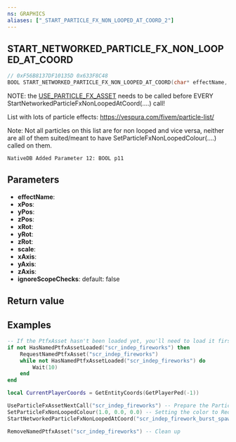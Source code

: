 ```yaml
---
ns: GRAPHICS
aliases: ["_START_PARTICLE_FX_NON_LOOPED_AT_COORD_2"]
---
```

## START_NETWORKED_PARTICLE_FX_NON_LOOPED_AT_COORD

```c
// 0xF56B8137DF10135D 0x633F8C48
BOOL START_NETWORKED_PARTICLE_FX_NON_LOOPED_AT_COORD(char* effectName, float xPos, float yPos, float zPos, float xRot, float yRot, float zRot, float scale, BOOL xAxis, BOOL yAxis, BOOL zAxis, BOOL ignoreScopeChecks);
```

NOTE: the [USE_PARTICLE_FX_ASSET](#_0x6C38AF3693A69A91) needs to be called before EVERY StartNetworkedParticleFxNonLoopedAtCoord(....) call!

List with lots of particle effects: https://vespura.com/fivem/particle-list/

Note: Not all particles on this list are for non looped and vice versa, neither are all of them suited/meant to have SetParticleFxNonLoopedColour(....) called on them.

```
NativeDB Added Parameter 12: BOOL p11
```

## Parameters
* **effectName**: 
* **xPos**: 
* **yPos**: 
* **zPos**: 
* **xRot**: 
* **yRot**: 
* **zRot**: 
* **scale**: 
* **xAxis**: 
* **yAxis**: 
* **zAxis**: 
* **ignoreScopeChecks**: default: false

## Return value

## Examples
```lua
-- If the PtfxAsset hasn't been loaded yet, you'll need to load it first
if not HasNamedPtfxAssetLoaded("scr_indep_fireworks") then
	RequestNamedPtfxAsset("scr_indep_fireworks")
	while not HasNamedPtfxAssetLoaded("scr_indep_fireworks") do
		Wait(10)
	end
end

local CurrentPlayerCoords = GetEntityCoords(GetPlayerPed(-1))

UseParticleFxAssetNextCall("scr_indep_fireworks") -- Prepare the Particle FX for the next upcomming Particle FX call
SetParticleFxNonLoopedColour(1.0, 0.0, 0.0) -- Setting the color to Red (R, G, B)
StartNetworkedParticleFxNonLoopedAtCoord("scr_indep_firework_burst_spawn", CurrentPlayerCoords, 0.0, 0.0, 0.0, 1.0, false, false, false, false) -- Start the animation itself

RemoveNamedPtfxAsset("scr_indep_fireworks") -- Clean up
```



